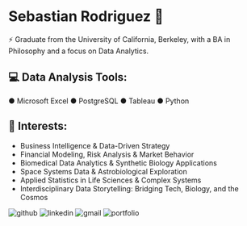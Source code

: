 # Sebastian Rodriguez 👋  
⚡ Graduate from the University of California, Berkeley, with a BA in Philosophy and a focus on Data Analytics. 

## 💻 Data Analysis Tools:

● Microsoft Excel
● PostgreSQL
● Tableau
● Python

## 🌱 Interests:
- Business Intelligence & Data-Driven Strategy
- Financial Modeling, Risk Analysis & Market Behavior
- Biomedical Data Analytics & Synthetic Biology Applications
- Space Systems Data & Astrobiological Exploration
- Applied Statistics in Life Sciences & Complex Systems
- Interdisciplinary Data Storytelling: Bridging Tech, Biology, and the Cosmos
  

![github](https://img.shields.io/badge/Github-0e76a8?style=for-the-badge&logo=Github&logoColor=white)
![linkedin](https://img.shields.io/badge/Linkedin-0e76a8?style=for-the-badge&logo=Linkedin&logoColor=white)
![gmail](https://img.shields.io/badge/Gmail-0e76a8?style=for-the-badge&logo=Gmail&logoColor=white)
![portfolio](https://img.shields.io/badge/Portfolio-0e76a8?style=for-the-badge&logo=Portfolio&logoColor=white)  

